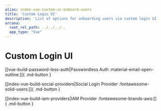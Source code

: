 ```yaml
---
alias: index-vue-custom-ui-onboard-users
title: 'Custom Login UI'
description: 'List of options for onboarding users via custom login UI - passwordless login, login via social authentication providers or custom authentication providers.'
arcana:
  root_rel_path: ../../../..
  app_type: "Vue"
---
```


# Custom Login UI

[[vue-build-password-less-auth|Passwordless Auth :material-email-open-outline:]]{ .md-button }

[[index-vue-build-social-providers|Social Login Provider :fontawesome-solid-users:]]{ .md-button } 

[[index-vue-build-iam-providers|IAM Provider :fontawesome-brands-aws:]]{ .md-button }